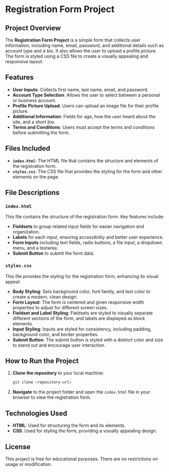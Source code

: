 # Registration Form Project

## Project Overview
The **Registration Form Project** is a simple form that collects user information, including name, email, password, and additional details such as account type and a bio. It also allows the user to upload a profile picture. The form is styled using a CSS file to create a visually appealing and responsive layout.

## Features
- **User Inputs**: Collects first name, last name, email, and password.
- **Account Type Selection**: Allows the user to select between a personal or business account.
- **Profile Picture Upload**: Users can upload an image file for their profile picture.
- **Additional Information**: Fields for age, how the user heard about the site, and a short bio.
- **Terms and Conditions**: Users must accept the terms and conditions before submitting the form.

## Files Included
- **`index.html`**: The HTML file that contains the structure and elements of the registration form.
- **`styles.css`**: The CSS file that provides the styling for the form and other elements on the page.

## File Descriptions
### `index.html`
This file contains the structure of the registration form. Key features include:
- **Fieldsets** to group related input fields for easier navigation and organization.
- **Labels** for each input, ensuring accessibility and better user experience.
- **Form Inputs** including text fields, radio buttons, a file input, a dropdown menu, and a textarea.
- **Submit Button** to submit the form data.

### `styles.css`
This file provides the styling for the registration form, enhancing its visual appeal:
- **Body Styling**: Sets background color, font family, and text color to create a modern, clean design.
- **Form Layout**: The form is centered and given responsive width properties to adjust for different screen sizes.
- **Fieldset and Label Styling**: Fieldsets are styled to visually separate different sections of the form, and labels are displayed as block elements.
- **Input Styling**: Inputs are styled for consistency, including padding, background color, and border properties.
- **Submit Button**: The submit button is styled with a distinct color and size to stand out and encourage user interaction.

## How to Run the Project
1. **Clone the repository** to your local machine:
   ```bash
   git clone <repository-url>
   ```
2. **Navigate** to the project folder and open the `index.html` file in your browser to view the registration form.

## Technologies Used
- **HTML**: Used for structuring the form and its elements.
- **CSS**: Used for styling the form, providing a visually appealing design.

## License
This project is free for educational purposes. There are no restrictions on usage or modification.